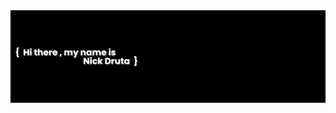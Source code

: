 <div id="header" align="center">
  <img src="https://github.com/NickDruta/NickDruta/blob/main/banner.png"/>
</div>
